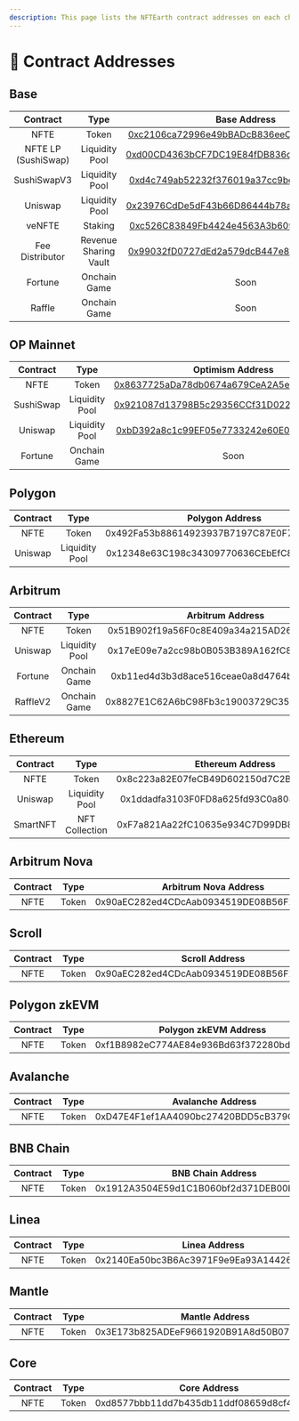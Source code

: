```yaml
---
description: This page lists the NFTEarth contract addresses on each chain.
---
```


# 📜 Contract Addresses

## Base

<table data-full-width="false"><thead><tr><th align="center">Contract</th><th align="center">Type</th><th align="center">Base Address</th></tr></thead><tbody><tr><td align="center">NFTE</td><td align="center">Token</td><td align="center"><a href="https://basescan.org/address/0x99032fd0727ded2a579dcb447e85359dde9223b6">0xc2106ca72996e49bBADcB836eeC52B765977fd20</a></td></tr><tr><td align="center">NFTE LP (SushiSwap)</td><td align="center">Liquidity Pool</td><td align="center"><a href="https://basescan.org/address/0xd00cd4363bcf7dc19e84fdb836ce28d24f00716c">0xd00CD4363bCF7DC19E84fDB836ce28D24F00716c</a></td></tr><tr><td align="center">SushiSwapV3</td><td align="center">Liquidity Pool</td><td align="center"><a href="https://basescan.org/address/0xd4c749ab52232f376019a37cc9bc06d086404944#code">0xd4c749ab52232f376019a37cc9bc06d086404944</a></td></tr><tr><td align="center">Uniswap</td><td align="center">Liquidity Pool</td><td align="center"><a href="https://basescan.org/address/0x23976cdde5df43b66d86444b78a859c417a2ef21#code">0x23976CdDe5dF43b66D86444b78a859C417a2eF21</a></td></tr><tr><td align="center">veNFTE</td><td align="center">Staking</td><td align="center"><a href="https://basescan.org/address/0xc526c83849fb4424e4563a3b609a4ebf916cf6d0">0xc526C83849Fb4424e4563A3b609a4eBf916cf6d0</a></td></tr><tr><td align="center">Fee Distributor</td><td align="center">Revenue Sharing Vault</td><td align="center"><a href="https://basescan.org/address/0x99032fd0727ded2a579dcb447e85359dde9223b6">0x99032fD0727dEd2a579dcB447e85359ddE9223B6</a></td></tr><tr><td align="center">Fortune</td><td align="center">Onchain Game</td><td align="center">Soon</td></tr><tr><td align="center">Raffle</td><td align="center">Onchain Game</td><td align="center">Soon</td></tr></tbody></table>

## OP Mainnet

<table data-full-width="false"><thead><tr><th align="center">Contract</th><th align="center">Type</th><th align="center">Optimism Address</th></tr></thead><tbody><tr><td align="center">NFTE</td><td align="center">Token</td><td align="center"><a href="https://optimistic.etherscan.io/address/0xbd392a8c1c99ef05e7733242e60e068a7ff5d1c4">0x8637725aDa78db0674a679CeA2A5e0A0869EF4A1</a></td></tr><tr><td align="center">SushiSwap</td><td align="center">Liquidity Pool</td><td align="center"><a href="https://optimistic.etherscan.io/address/0x921087d13798b5c29356ccf31d0225373e29731e">0x921087d13798B5c29356CCf31D0225373e29731e</a></td></tr><tr><td align="center">Uniswap</td><td align="center">Liquidity Pool</td><td align="center"><a href="https://optimistic.etherscan.io/address/0xbd392a8c1c99ef05e7733242e60e068a7ff5d1c4">0xbD392a8c1c99EF05e7733242e60E068a7fF5D1C4</a></td></tr><tr><td align="center">Fortune</td><td align="center">Onchain Game</td><td align="center">Soon</td></tr></tbody></table>

## Polygon

<table data-full-width="false"><thead><tr><th align="center">Contract</th><th align="center">Type</th><th align="center">Polygon Address</th></tr></thead><tbody><tr><td align="center">NFTE</td><td align="center">Token</td><td align="center">0x492Fa53b88614923937B7197C87E0F7F8EEb7B20</td></tr><tr><td align="center">Uniswap</td><td align="center">Liquidity Pool</td><td align="center">0x12348e63C198c34309770636CEbEfC87Aa92FAc5</td></tr></tbody></table>

## Arbitrum

<table data-full-width="false"><thead><tr><th align="center">Contract</th><th align="center">Type</th><th align="center">Arbitrum Address</th></tr></thead><tbody><tr><td align="center">NFTE</td><td align="center">Token</td><td align="center">0x51B902f19a56F0c8E409a34a215AD2673EDF3284</td></tr><tr><td align="center">Uniswap</td><td align="center">Liquidity Pool</td><td align="center">0x17eE09e7a2cc98b0B053B389A162fC86A67b9407</td></tr><tr><td align="center">Fortune</td><td align="center">Onchain Game</td><td align="center">0xb11ed4d3b3d8ace516ceae0a8d4764bbf2b08c50</td></tr><tr><td align="center">RaffleV2</td><td align="center">Onchain Game</td><td align="center">0x8827E1C62A6bC98Fb3c19003729C357A311c6e5E</td></tr></tbody></table>

## Ethereum

<table data-full-width="false"><thead><tr><th align="center">Contract</th><th align="center">Type</th><th align="center">Ethereum Address</th></tr></thead><tbody><tr><td align="center">NFTE</td><td align="center">Token</td><td align="center">0x8c223a82E07feCB49D602150d7C2B3A4c9630310</td></tr><tr><td align="center">Uniswap</td><td align="center">Liquidity Pool</td><td align="center">0x1ddadfa3103F0FD8a625fd93C0a808d6d8aF1B32</td></tr><tr><td align="center">SmartNFT</td><td align="center">NFT Collection</td><td align="center">0xF7a821Aa22fC10635e934C7D99DB8f60343d9202</td></tr></tbody></table>

## Arbitrum Nova

| Contract |  Type |            Arbitrum Nova Address           |
| :------: | :---: | :----------------------------------------: |
|   NFTE   | Token | 0x90aEC282ed4CDcAab0934519DE08B56F1f2aB4d7 |

## Scroll

| Contract |  Type |               Scroll Address               |
| :------: | :---: | :----------------------------------------: |
|   NFTE   | Token | 0x90aEC282ed4CDcAab0934519DE08B56F1f2aB4d7 |



## Polygon zkEVM

| Contract |  Type |            Polygon zkEVM Address           |
| :------: | :---: | :----------------------------------------: |
|   NFTE   | Token | 0xf1B8982eC774AE84e936Bd63f372280bd534E797 |

## Avalanche

<table data-full-width="false"><thead><tr><th align="center">Contract</th><th align="center">Type</th><th align="center">Avalanche Address</th></tr></thead><tbody><tr><td align="center">NFTE</td><td align="center">Token</td><td align="center">0xD47E4F1ef1AA4090bc27420BDD5cB379Ced81440</td></tr></tbody></table>

## BNB Chain

<table data-full-width="false"><thead><tr><th align="center">Contract</th><th align="center">Type</th><th align="center">BNB Chain Address</th></tr></thead><tbody><tr><td align="center">NFTE</td><td align="center">Token</td><td align="center">0x1912A3504E59d1C1B060bf2d371DEB00b70E8796</td></tr></tbody></table>

## Linea

<table data-full-width="false"><thead><tr><th align="center">Contract</th><th align="center">Type</th><th align="center">Linea Address</th></tr></thead><tbody><tr><td align="center">NFTE</td><td align="center">Token</td><td align="center">0x2140Ea50bc3B6Ac3971F9e9Ea93A1442665670e4</td></tr></tbody></table>

## Mantle

<table data-full-width="false"><thead><tr><th align="center">Contract</th><th align="center">Type</th><th align="center">Mantle Address</th></tr></thead><tbody><tr><td align="center">NFTE</td><td align="center">Token</td><td align="center">0x3E173b825ADEeF9661920B91A8d50B075Ad51bA5</td></tr></tbody></table>

## Core

| Contract |  Type |                Core Address                |
| :------: | :---: | :----------------------------------------: |
|   NFTE   | Token | 0xd8577bbb11dd7b435db11ddf08659d8cf48eb1cf |
